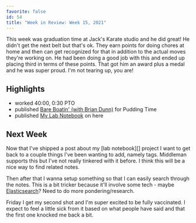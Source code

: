 ```yaml
---
favorite: false
id: 54
title: "Week in Review: Week 15, 2021"
---
```


This week was graduation time at Jack's Karate studio and he did great! He
didn't get the next belt but that's ok. They earn points for doing chores at
home and then can get recognized for that in addition to the actual moves
they're working on. He had been doing a good job with this and ended up placing
third in terms of these points. That got him an award plus a medal and he was
super proud. I'm not tearing up, you are!

## Highlights

* worked 40:00, 0:30 PTO
* published [Bare Boatin' (with Brian Dunn)][pt] for Pudding Time
* published [My Lab Notebook][post-52] on here

## Next Week

Now that I've shipped a post about my [lab notebook][] project I want to get back to
a couple things I've been wanting to add, namely tags. Middleman supports this
but I've not really tinkered with it before. I think this will be a nice way to
find related notes.

Then after that I wanna setup something so that I can easily search through the
notes. This is a bit tricker because it'll involve some tech - maybe
[Elasticsearch][]? Need to do more pondering/research.

Friday I get my second shot and I'm super excited to be fully vaccinated. I
expect to feel a little sick from it based on what people have said and that the
first one knocked me back a bit.

[pt]: https://puddingtime.buzzsprout.com/1470301/8350175-bare-boatin-with-brian-dunn
[post-52]: https://www.jonallured.com/posts/2021/04/17/my-lab-notebook.html
[lab_notebook]: https://github.com/jonallured/lab_notebook
[Elasticsearch]: https://www.elastic.co/elasticsearch/
[gh-activity]: https://github.com/search?s=created&o=desc&q=author:jonallured+created:2021-04-11..2021-04-17
